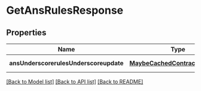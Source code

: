 # GetAnsRulesResponse

## Properties
Name | Type | Description | Notes
------------ | ------------- | ------------- | -------------
**ansUnderscorerulesUnderscoreupdate** | [**MaybeCachedContractWithState**](MaybeCachedContractWithState.md) |  | [default to null]

[[Back to Model list]](../README.md#documentation-for-models) [[Back to API list]](../README.md#documentation-for-api-endpoints) [[Back to README]](../README.md)


